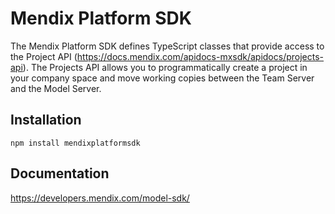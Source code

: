 # Mendix Platform SDK

The Mendix Platform SDK defines TypeScript classes that provide access to the Project API
(https://docs.mendix.com/apidocs-mxsdk/apidocs/projects-api).
The Projects API allows you to programmatically create a project in your company space and move working copies between the Team Server and the Model Server.

## Installation

    npm install mendixplatformsdk

## Documentation

https://developers.mendix.com/model-sdk/
